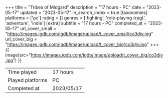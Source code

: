 +++
title = "Tribes of Midgard"
description = "17 hours - PC"
date = "2023-05-17"
updated = "2023-05-17"
in_search_index = true
[taxonomies]
platforms = ['pc']
rating = []
genres = ['fighting', 'role-playing (rpg)', 'adventure', 'indie']
[extra]
subtitle = "17 hours - PC"
completed_at = "2023-05-17"
url_cover_small = "https://images.igdb.com/igdb/image/upload/t_cover_small/co3djv.jpg"
url_cover_big = "https://images.igdb.com/igdb/image/upload/t_cover_big/co3djv.jpg"
+++
{{ image(src="https://images.igdb.com/igdb/image/upload/t_cover_big/co3djv.jpg") }}

|              |            |
| ------------ | ---------- |
| Time played  | 17 hours |
| Played platforms    | PC |
| Completed at | 2023/05/17 |

